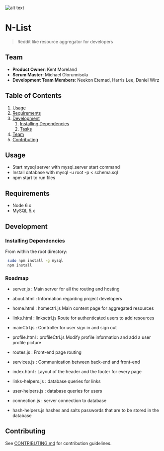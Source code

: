 ![alt text](https://github.com/michaelolo24/N-List/blob/master/client/style/images/n-list-logo_125.png "N-List")

# N-List
> Reddit like resource aggregator for developers

## Team

  - __Product Owner__: Kent Moreland
  - __Scrum Master__: Michael Olorunnisola
  - __Development Team Members__: Neekon Etemad, Harris Lee, Daniel Wirz

## Table of Contents

1. [Usage](#Usage)
1. [Requirements](#requirements)
1. [Development](#development)
    1. [Installing Dependencies](#installing-dependencies)
    1. [Tasks](#tasks)
1. [Team](#team)
1. [Contributing](#contributing)

## Usage

- Start mysql server with mysql.server start command
- Install database with mysql -u root -p < schema.sql
- npm start to run files

## Requirements

- Node 6.x
- MySQL 5.x


## Development

### Installing Dependencies

From within the root directory:

```sh
 sudo npm install -g mysql
 npm install
```

### Roadmap

- server.js : Main server for all the routing and hosting

- about.html : Information regarding project developers

- home.html : homectrl.js Main content page for aggregated resources

- links.html : linksctrl.js Route for authenticated users to add resources

- mainCtrl.js : Controller for user sign in and sign out

- profile.html : profileCtrl.js Modify profile information and add a user profile picture

- routes.js : Front-end page routing

- services.js : Communication between back-end and front-end

- index.html : Layout of the header and the footer for every page

- links-helpers.js : database queries for links

- user-helpers.js : database queries for users

- connection.js : server connection to database

- hash-helpers.js hashes and salts passwords that are to be stored in the database


## Contributing

See [CONTRIBUTING.md](CONTRIBUTING.md) for contribution guidelines.
